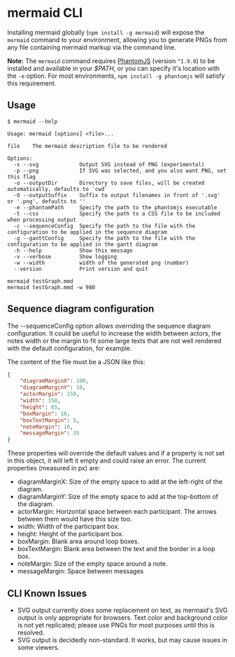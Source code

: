# mermaid CLI

Installing mermaid globally (`npm install -g mermaid`) will expose the `mermaid` command to your environment, allowing you to generate PNGs from any file containing mermaid markup via the command line.

**Note:** The `mermaid` command requires [PhantomJS](http://phantomjs.org/) (version `^1.9.0`) to be installed and available in your *$PATH*, or you can specify it's location with the `-e` option. For most environments, `npm install -g phantomjs` will satisfy this requirement.


## Usage

```
$ mermaid --help

Usage: mermaid [options] <file>...

file    The mermaid description file to be rendered

Options:
  -s --svg             Output SVG instead of PNG (experimental)
  -p --png             If SVG was selected, and you also want PNG, set this flag
  -o --outputDir       Directory to save files, will be created automatically, defaults to `cwd`
  -O --outputSuffix    Suffix to output filenames in front of '.svg' or '.png', defaults to ''
  -e --phantomPath     Specify the path to the phantomjs executable
  -t --css             Specify the path to a CSS file to be included when processing output
  -c --sequenceConfig  Specify the path to the file with the configuration to be applied in the sequence diagram
  -g --ganttConfig     Specify the path to the file with the configuration to be applied in the gantt diagram
  -h --help            Show this message
  -v --verbose         Show logging
  -w --width           width of the generated png (number)
  --version            Print version and quit
```

```
mermaid testGraph.mmd
mermaid testGraph.mmd -w 980
```


## Sequence diagram configuration

The --sequenceConfig option allows overriding the sequence diagram configuration. It could be useful to increase the width between actors, the notes width or the margin to fit some large texts that are not well rendered with the default configuration, for example.

The content of the file must be a JSON like this:

```json
{
    "diagramMarginX": 100,
    "diagramMarginY": 10,
    "actorMargin": 150,
    "width": 150,
    "height": 65,
    "boxMargin": 10,
    "boxTextMargin": 5,
    "noteMargin": 10,
    "messageMargin": 35
}
```

These properties will override the default values and if a property is not set in this object, it will left it empty and could raise an error. The current properties (measured in px) are:

- diagramMarginX: Size of the empty space to add at the left-right of the diagram.
- diagramMarginY: Size of the empty space to add at the top-bottom of the diagram.
- actorMargin: Horizontal space between each participant. The arrows between them would have this size too.
- width: Width of the participant box.
- height: Height of the participant box.
- boxMargin: Blank area around loop boxes.
- boxTextMargin: Blank area between the text and the border in a loop box.
- noteMargin: Size of the empty space around a note.
- messageMargin: Space between messages


## CLI Known Issues

- SVG output currently does some replacement on text, as mermaid's SVG output is only appropriate for browsers. Text color and background color is not yet replicated; please use PNGs for most purposes until this is resolved.
- SVG output is decidedly non-standard. It works, but may cause issues in some viewers.
